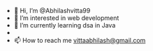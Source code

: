 - 👋 Hi, I’m @Abhilashvitta99
- 👀 I’m interested in web development 
- 🌱 I’m currently learning dsa in Java 
- 
- 📫 How to reach me vittaabhilash@gmail.com

<!---
Abhilashvitta99/Abhilashvitta99 is a ✨ special ✨ repository because its `README.md` (this file) appears on your GitHub profile.
You can click the Preview link to take a look at your changes.
--->
